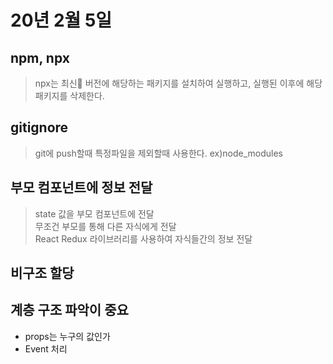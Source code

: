 # 20년 2월 5일

## npm, npx
> npx는 최신 버전에 해당하는 패키지를 설치하여 실행하고, 실행된 이후에 해당 패키지를 삭제한다.

## gitignore
> git에 push할때 특정파일을 제외할때 사용한다. ex)node_modules

## 부모 컴포넌트에 정보 전달

> state 값을 부모 컴포넌트에 전달   
> 무조건 부모를 통해 다른 자식에게 전달     
> React Redux 라이브러리를 사용하여 자식들간의 정보 전달

## 비구조 할당

## 계층 구조 파악이 중요
+ props는 누구의 값인가
+ Event 처리
